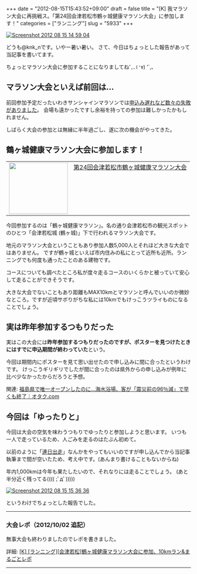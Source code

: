 +++
date = "2012-08-15T15:43:52+09:00"
draft = false
title = "[K] 我マラソン大会に再挑戦ス。「第24回会津若松市鶴ヶ城健康マラソン大会」に参加します！"
categories = ["ランニング"]
slug = "5933"
+++

<div class="center"><a href="https://knk-n.com/images/2012/08/screenshot_2012-08-15_14.59.04.png"><img src="https://knk-n.com/images/2012/08/screenshot_2012-08-15_14.59.04.png" alt="Screenshot 2012 08 15 14 59 04" title="screenshot_2012-08-15_14.59.04.png" border="0" width="" height="" /></a></div>

どうも@knk_nです。いやー暑い暑い。
さて、今日はちょっとした報告があって当記事を書いてます。

ちょっとマラソン大会に参加することになりましてね'`,､('∀`) '`,､<!--more--><h2>マラソン大会といえば前回は…</h2>
前回参加予定だったいわきサンシャインマラソンでは<a href="https://knk-n.com/2012/02/12/running_setback/" target="_blank">申込み遅れなど数々の失敗がありました</a>。
会場も遠かったですし余裕を持っての参加は難しかったかもしれません。

しばらく大会の参加とは無縁に半年過ごし、遂に次の機会がやってきた。

<h2>鶴ヶ城健康マラソン大会に参加します！</h2>
<table width="100%"><td valign="top" width="160"><a href="http://aizu-tsurugajomarathon.jp/index.shtml" target="_blank"><img border="0" src="http://capture.heartrails.com/160x140/border?http://aizu-tsurugajomarathon.jp/index.shtml" alt="" width="160" height="140" /></a></td><td valign="top"><a  href="http://aizu-tsurugajomarathon.jp/index.shtml" target="_blank">第24回会津若松市鶴ヶ城健康マラソン大会</a><script type="text/javascript">var url = "http://aizu-tsurugajomarathon.jp/index.shtml";</script><script src="http://api.b.st-hatena.com/entry.count?url=http://aizu-tsurugajomarathon.jp/index.shtml&callback=hatebTxt"></script>
</td>
</table>
今回参加するのは「鶴ヶ城健康マラソン」。名の通り会津若松市の観光スポットのひとつ「会津若松城 (鶴ヶ城)」下で行われるマラソン大会です。

地元のマラソン大会ということもあり参加人数5,000人とそれほど大きな大会ではありません。
ですが鶴ヶ城といえば市内住みの私にとって近所も近所。ランニングでも何度も通ったことのある建物です。

コースについても調べたところ私が度々走るコースのいくらかと被っていて安心して走ることができそうです。

大きな大会でないこともあり距離もMAX10kmとマラソンと呼んでいいのか微妙なところ。ですが近頃サボりがちな私には10kmでもけっこうツライものになることでしょう。

<h2>実は昨年参加するつもりだった</h2>
実はこの大会には<strong>昨年参加するつもりだったのですが、ポスターを見つけたときにはすでに申込期間が終わっていた</strong>という。

今回は期間内にポスターを見て思い出せたので申し込みに間に合ったというわけです。
けっこうギリギリでしたが間に合ったのは県外からの申し込みが例年に比べ少なかったからだろうと予想。

関連: <a  href="http://0taku.livedoor.biz/archives/4268166.html" target="_blank">福島県で唯一オープンしたのに…海水浴場、客が「震災前の96％減」で早くも終了｜オタク.com</a><script type="text/javascript">var url = "http://0taku.livedoor.biz/archives/4268166.html";</script><script src="http://api.b.st-hatena.com/entry.count?url=http://0taku.livedoor.biz/archives/4268166.html&callback=hatebTxt"></script>

<h2>今回は「ゆったりと」</h2>
今回は大会の空気を味わうつもりでゆったりと参加しようと思います。
いつも一人で走っているため、人ごみを走るのはたぶん初めて。

以前のように「<a href="https://knk-n.com/category/running/running-diary/" target="_blank">連日出走</a>」なんかをやってもいいのですが申し込んでから当記事執筆まで間が空いたため、考え中です。(あんまり書けることもないからね)

年内1,000kmは今年も果たしたいので、それなりには走ることでしょう。 (あと半分近く残ってる(((( ;ﾟдﾟ)))))
<div class="center"><a href="https://knk-n.com/images/2012/08/screenshot-2012-08-15-15.36.36.jpg"><img src="https://knk-n.com/images/2012/08/screenshot-2012-08-15-15.36.36.jpg" alt="Screenshot 2012 08 15 15 36 36" title="screenshot 2012-08-15 15.36.36.jpg" border="0" width="" height="" /></a></div>

というわけでちょっとした報告でした。

<hr />
<h3>大会レポ（2012/10/02 追記）</h3>
無事大会も終わりましたのでレポを書きました。
<p>詳細: <a  href="https://knk-n.com/2012/10/01/tsurugajo-kenko-marathon-2012-09-30-report/" target="_blank">[K] [ランニング][会津若松]鶴ヶ城健康マラソン大会に参加、10kmラン&まるごとレポ</a><script type="text/javascript">var url = "https://knk-n.com/2012/10/01/tsurugajo-kenko-marathon-2012-09-30-report/";</script><script src="http://api.b.st-hatena.com/entry.count?url=https://knk-n.com/2012/10/01/tsurugajo-kenko-marathon-2012-09-30-report/&callback=hatebTxt"></script></p>
<hr />
